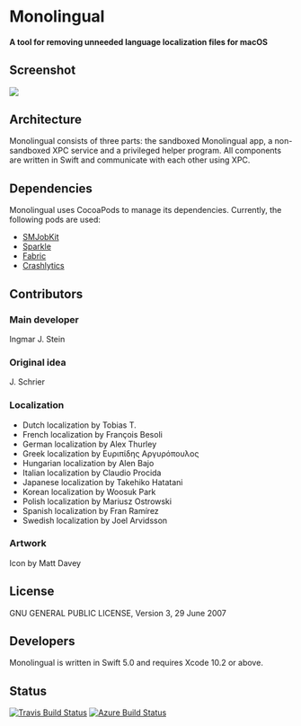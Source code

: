Monolingual
===========

#### A tool for removing unneeded language localization files for macOS

## Screenshot

<img src="http://ingmarstein.github.io/Monolingual/images/Monolingual-1.6.7-en.png">

## Architecture

Monolingual consists of three parts: the sandboxed Monolingual app, a non-sandboxed XPC service and a privileged helper program.
All components are written in Swift and communicate with each other using XPC.

## Dependencies

Monolingual uses CocoaPods to manage its dependencies. Currently, the following pods are used:

- [SMJobKit](https://github.com/IngmarStein/SMJobKit)
- [Sparkle](https://github.com/sparkle-project/Sparkle)
- [Fabric](https://cocoapods.org/pods/Fabric)
- [Crashlytics](https://cocoapods.org/pods/Crashlytics)

## Contributors

### Main developer
Ingmar J. Stein

### Original idea
J. Schrier

### Localization

- Dutch localization by Tobias T.
- French localization by François Besoli
- German localization by Alex Thurley
- Greek localization by Ευριπίδης Αργυρόπουλος
- Hungarian localization by Alen Bajo
- Italian localization by Claudio Procida
- Japanese localization by Takehiko Hatatani
- Korean localization by Woosuk Park
- Polish localization by Mariusz Ostrowski
- Spanish localization by Fran Ramírez
- Swedish localization by Joel Arvidsson

### Artwork
Icon by Matt Davey

## License

GNU GENERAL PUBLIC LICENSE, Version 3, 29 June 2007

## Developers

Monolingual is written in Swift 5.0 and requires Xcode 10.2 or above.

## Status

[![Travis Build Status](https://img.shields.io/travis/IngmarStein/Monolingual.svg)](https://travis-ci.org/IngmarStein/Monolingual)
[![Azure Build Status](https://dev.azure.com/ingmarstein/monolingual/_apis/build/status/IngmarStein.Monolingual)](https://dev.azure.com/ingmarstein/monolingual/_build/latest?definitionId=1)
